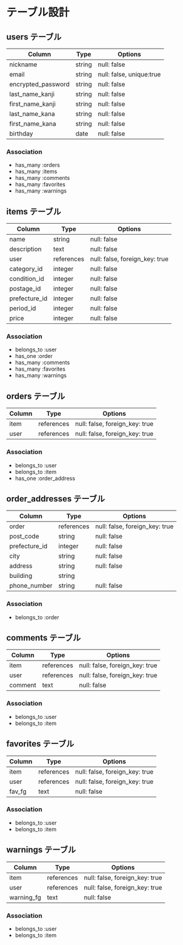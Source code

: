 # テーブル設計

## users テーブル

| Column            | Type   | Options                  |
| ----------------- | ------ | ------------------------ |
| nickname          | string | null: false              |
| email             | string | null: false, unique:true |
| encrypted_password| string | null: false              |
| last_name_kanji   | string | null: false              |
| first_name_kanji  | string | null: false              |
| last_name_kana    | string | null: false              |
| first_name_kana   | string | null: false              |
| birthday          | date   | null: false              |

### Association

- has_many :orders
- has_many :items
- has_many :comments
- has_many :favorites
- has_many :warnings




## items テーブル

| Column         | Type       | Options                         |
| -------------- | ---------- | ------------------------------- |
| name           | string     | null: false                     |
| description    | text       | null: false                     |
| user           | references | null: false, foreign_key: true  |
| category_id    | integer    | null: false                     |
| condition_id   | integer    | null: false                     |
| postage_id     | integer    | null: false                     |
| prefecture_id  | integer    | null: false                     |
| period_id      | integer    | null: false                     |
| price          | integer    | null: false                     |

### Association

- belongs_to :user
- has_one :order
- has_many :comments
- has_many :favorites
- has_many :warnings




## orders テーブル

| Column    | Type       | Options                        |
| --------- | ---------- | ------------------------------ |
| item      | references | null: false, foreign_key: true |
| user      | references | null: false, foreign_key: true |

### Association

- belongs_to :user
- belongs_to :item
- has_one :order_address




## order_addresses テーブル

| Column        | Type       | Options                        |
| ------------- | ---------- | ------------------------------ |
| order         | references | null: false, foreign_key: true |
| post_code     | string     | null: false                    |
| prefecture_id | integer    | null: false                    |
| city          | string     | null: false                    |
| address       | string     | null: false                    |
| building      | string     |                                |
| phone_number  | string     | null: false                    |

### Association

- belongs_to :order


## comments テーブル

| Column  | Type       | Options                        |
| --------| ---------- | ------------------------------ |
| item    | references | null: false, foreign_key: true |
| user    | references | null: false, foreign_key: true |
| comment | text       | null: false                    |

### Association

- belongs_to :user
- belongs_to :item




## favorites テーブル

| Column     | Type       | Options                        |
| ---------- | ---------- | ------------------------------ |
| item       | references | null: false, foreign_key: true |
| user       | references | null: false, foreign_key: true |
| fav_fg     | text       | null: false                    |

### Association

- belongs_to :user
- belongs_to :item




## warnings テーブル

| Column     | Type       | Options                        |
| ---------- | ---------- | ------------------------------ |
| item       | references | null: false, foreign_key: true |
| user       | references | null: false, foreign_key: true |
| warning_fg | text       | null: false                    |

### Association

- belongs_to :user
- belongs_to :item